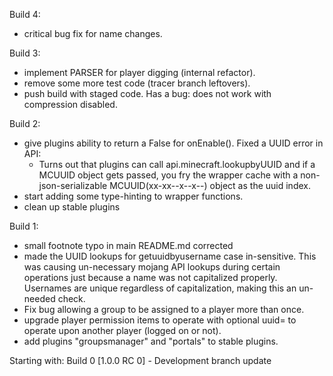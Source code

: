 Build 4:
- critical bug fix for name changes.

Build 3:
- implement PARSER for player digging (internal refactor).
- remove some more test code (tracer branch leftovers).
- push build with staged code.  Has a bug:
    does not work with compression disabled.

Build 2:
- give plugins ability to return a False for onEnable().
Fixed a UUID error in API:
    - Turns out that plugins can call api.minecraft.lookupbyUUID and if a MCUUID
      object gets passed, you fry the wrapper cache with a non-json-serializable
      MCUUID(xx-xx--x--x--) object as the uuid index.
- start adding some type-hinting to wrapper functions.
- clean up stable plugins

Build 1:
- small footnote typo in main README.md corrected
- made the UUID lookups for getuuidbyusername case in-sensitive.  This was
 causing un-necessary mojang API lookups during certain operations just because
 a name was not capitalized properly.  Usernames are unique regardless of
 capitalization, making this an un-needed check.
- Fix bug allowing a group to be assigned to a player more than once.
- upgrade player permission items to operate with optional uuid=<MCUUID> to
 operate upon another player (logged on or not).
- add plugins "groupsmanager" and "portals" to stable plugins.

Starting with:
Build 0 [1.0.0 RC 0] - Development branch update
